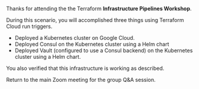 Thanks for attending the the Terraform **Infrastructure Pipelines Workshop**.

During this scenario, you will accomplished three things using Terraform Cloud
run triggers.

- Deployed a Kubernetes cluster on Google Cloud.
- Deployed Consul on the Kubernetes cluster using a Helm chart
- Deployed Vault (configured to use a Consul backend) on the Kubernetes cluster using a Helm chart.

You also verified that this infrastructure is working as described.

Return to the main Zoom meeting for the group Q&A session.
